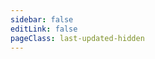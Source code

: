 ```yaml
---
sidebar: false
editLink: false
pageClass: last-updated-hidden
---
```


<ArticleLayout tabKey="/articles/"/>